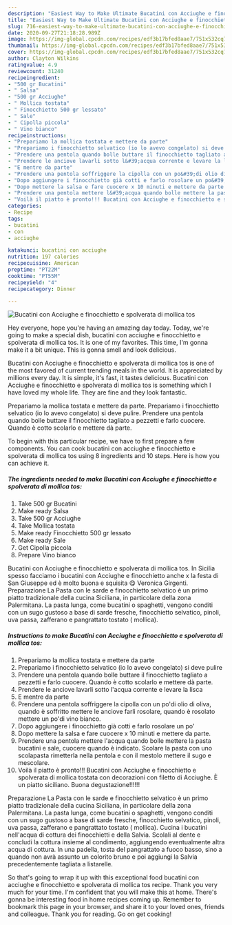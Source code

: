 ```yaml
---
description: "Easiest Way to Make Ultimate Bucatini con Acciughe e finocchietto e spolverata di mollica tos"
title: "Easiest Way to Make Ultimate Bucatini con Acciughe e finocchietto e spolverata di mollica tos"
slug: 716-easiest-way-to-make-ultimate-bucatini-con-acciughe-e-finocchietto-e-spolverata-di-mollica-tos
date: 2020-09-27T21:18:28.989Z
image: https://img-global.cpcdn.com/recipes/edf3b17bfed8aae7/751x532cq70/bucatini-con-acciughe-e-finocchietto-e-spolverata-di-mollica-tos-recipe-main-photo.jpg
thumbnail: https://img-global.cpcdn.com/recipes/edf3b17bfed8aae7/751x532cq70/bucatini-con-acciughe-e-finocchietto-e-spolverata-di-mollica-tos-recipe-main-photo.jpg
cover: https://img-global.cpcdn.com/recipes/edf3b17bfed8aae7/751x532cq70/bucatini-con-acciughe-e-finocchietto-e-spolverata-di-mollica-tos-recipe-main-photo.jpg
author: Clayton Wilkins
ratingvalue: 4.9
reviewcount: 31240
recipeingredient:
- "500 gr Bucatini"
- " Salsa"
- "500 gr Acciughe"
- " Mollica tostata"
- " Finocchietto 500 gr lessato"
- " Sale"
- " Cipolla piccola"
- " Vino bianco"
recipeinstructions:
- "Prepariamo la mollica tostata e mettere da parte"
- "Prepariamo i finocchietto selvatico (io lo avevo congelato) si deve pulire"
- "Prendere una pentola quando bolle buttare il finocchietto tagliato a pezzetti e farlo cuocere. Quando è cotto scolarlo e mettere dà parte."
- "Prendere le anciove lavarli sotto l&#39;acqua corrente e levare la lisca"
- "E mentre da parte"
- "Prendere una pentola soffriggere la cipolla con un po&#39;di olio di oliva, quando è soffritto mettere le anciove farli rosolare, quando è rosolato mettere un po&#39;di vino bianco."
- "Dopo aggiungere i finocchietto già cotti e farlo rosolare un po&#39;"
- "Dopo mettere la salsa e fare cuocere x 10 minuti e mettere da parte."
- "Prendere una pentola mettere l&#39;acqua quando bolle mettere la pasta bucatini e sale, cuocere quando è indicato. Scolare la pasta con uno scolapasta rimetterla nella pentola e con il mestolo mettere il sugo e mescolare."
- "Voilà il piatto è pronto!!! Bucatini con Acciughe e finocchietto e spolverata di mollica tostata con decorazioni con filetto di Acciughe. È un piatto siciliano. Buona degustazione!!!!!!"
categories:
- Recipe
tags:
- bucatini
- con
- acciughe

katakunci: bucatini con acciughe 
nutrition: 197 calories
recipecuisine: American
preptime: "PT22M"
cooktime: "PT55M"
recipeyield: "4"
recipecategory: Dinner

---
```



![Bucatini con Acciughe e finocchietto e spolverata di mollica tos](https://img-global.cpcdn.com/recipes/edf3b17bfed8aae7/751x532cq70/bucatini-con-acciughe-e-finocchietto-e-spolverata-di-mollica-tos-recipe-main-photo.jpg)

Hey everyone, hope you're having an amazing day today. Today, we're going to make a special dish, bucatini con acciughe e finocchietto e spolverata di mollica tos. It is one of my favorites. This time, I'm gonna make it a bit unique. This is gonna smell and look delicious.

Bucatini con Acciughe e finocchietto e spolverata di mollica tos is one of the most favored of current trending meals in the world. It is appreciated by millions every day. It is simple, it's fast, it tastes delicious. Bucatini con Acciughe e finocchietto e spolverata di mollica tos is something which I have loved my whole life. They are fine and they look fantastic.

Prepariamo la mollica tostata e mettere da parte. Prepariamo i finocchietto selvatico (io lo avevo congelato) si deve pulire. Prendere una pentola quando bolle buttare il finocchietto tagliato a pezzetti e farlo cuocere. Quando è cotto scolarlo e mettere dà parte.


To begin with this particular recipe, we have to first prepare a few components. You can cook bucatini con acciughe e finocchietto e spolverata di mollica tos using 8 ingredients and 10 steps. Here is how you can achieve it.

<!--inarticleads1-->

##### The ingredients needed to make Bucatini con Acciughe e finocchietto e spolverata di mollica tos:

1. Take 500 gr Bucatini
1. Make ready  Salsa
1. Take 500 gr Acciughe
1. Take  Mollica tostata
1. Make ready  Finocchietto 500 gr lessato
1. Make ready  Sale
1. Get  Cipolla piccola
1. Prepare  Vino bianco


Bucatini con Acciughe e finocchietto e spolverata di mollica tos. In Sicilia spesso facciamo i bucatini con Acciughe e finocchietto anche x la festa di San Giuseppe ed è molto buona e squisita 😋 Veronica Girgenti. Preparazione La Pasta con le sarde e finocchietto selvatico è un primo piatto tradizionale della cucina Siciliana, in particolare della zona Palermitana. La pasta lunga, come bucatini o spaghetti, vengono conditi con un sugo gustoso a base di sarde fresche, finocchietto selvatico, pinoli, uva passa, zafferano e pangrattato tostato ( mollica). 

<!--inarticleads2-->

##### Instructions to make Bucatini con Acciughe e finocchietto e spolverata di mollica tos:

1. Prepariamo la mollica tostata e mettere da parte
1. Prepariamo i finocchietto selvatico (io lo avevo congelato) si deve pulire
1. Prendere una pentola quando bolle buttare il finocchietto tagliato a pezzetti e farlo cuocere. Quando è cotto scolarlo e mettere dà parte.
1. Prendere le anciove lavarli sotto l&#39;acqua corrente e levare la lisca
1. E mentre da parte
1. Prendere una pentola soffriggere la cipolla con un po&#39;di olio di oliva, quando è soffritto mettere le anciove farli rosolare, quando è rosolato mettere un po&#39;di vino bianco.
1. Dopo aggiungere i finocchietto già cotti e farlo rosolare un po&#39;
1. Dopo mettere la salsa e fare cuocere x 10 minuti e mettere da parte.
1. Prendere una pentola mettere l&#39;acqua quando bolle mettere la pasta bucatini e sale, cuocere quando è indicato. Scolare la pasta con uno scolapasta rimetterla nella pentola e con il mestolo mettere il sugo e mescolare.
1. Voilà il piatto è pronto!!! Bucatini con Acciughe e finocchietto e spolverata di mollica tostata con decorazioni con filetto di Acciughe. È un piatto siciliano. Buona degustazione!!!!!!


Preparazione La Pasta con le sarde e finocchietto selvatico è un primo piatto tradizionale della cucina Siciliana, in particolare della zona Palermitana. La pasta lunga, come bucatini o spaghetti, vengono conditi con un sugo gustoso a base di sarde fresche, finocchietto selvatico, pinoli, uva passa, zafferano e pangrattato tostato ( mollica). Cucina i bucatini nell&#39;acqua di cottura dei finocchietti e della Salvia. Scolali al dente e concludi la cottura insieme al condimento, aggiungendo eventualmente altra acqua di cottura. In una padella, tosta del pangrattato a fuoco basso, sino a quando non avrà assunto un colorito bruno e poi aggiungi la Salvia precedentemente tagliata a listarelle. 

So that's going to wrap it up with this exceptional food bucatini con acciughe e finocchietto e spolverata di mollica tos recipe. Thank you very much for your time. I'm confident that you will make this at home. There's gonna be interesting food in home recipes coming up. Remember to bookmark this page in your browser, and share it to your loved ones, friends and colleague. Thank you for reading. Go on get cooking!
